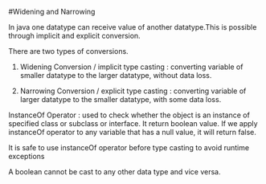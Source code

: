 #Widening and Narrowing

In java one datatype can receive value of another datatype.This is possible through implicit and explicit conversion.

There are two types of conversions.

1. Widening Conversion / implicit type casting : converting variable of smaller datatype to the larger datatype, without data loss.

2. Narrowing Conversion / explicit type casting : converting variable of larger datatype to the smaller datatype, with some data loss.

InstanceOf Operator : used to check whether the object is an instance of specified class or subclass or interface. It return boolean value.
If we apply instanceOf operator to any variable that has a null value, it will return false.

It is safe to use instanceOf operator before type casting to avoid runtime exceptions

A boolean cannot be cast to any other data type and vice versa. 



